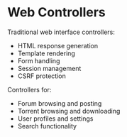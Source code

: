 # Web Controllers

Traditional web interface controllers:

- HTML response generation
- Template rendering
- Form handling
- Session management
- CSRF protection

Controllers for:

- Forum browsing and posting
- Torrent browsing and downloading
- User profiles and settings
- Search functionality